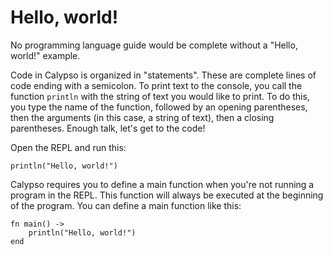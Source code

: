 # Hello, world!

No programming language guide would be complete without a "Hello, world!" example.

<!-- todo(@ThePuzzlemaker: doc|design): Rewrite this based on 
          possible new design -->

Code in Calypso is organized in "statements". These are complete lines of code ending with a semicolon.
To print text to the console, you call the function `println` with the string of text you would like to print.
To do this, you type the name of the function, followed by an opening parentheses, then the arguments
(in this case, a string of text), then a closing parentheses. Enough talk, let's get to the code!

<!-- todo(@ThePuzzlemaker: doc): REPL instructions;
          blocked on REPL actually, well, existing -->
Open the REPL and run this:

```cal
println("Hello, world!")
```

Calypso requires you to define a main function when you're not running a program in the REPL. This function will always be
executed at the beginning of the program. You can define a main function like this:

```cal
fn main() ->
    println("Hello, world!")
end
```
